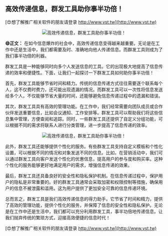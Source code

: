 ## **高效传递信息，群发工具助你事半功倍！**

[😍想了解推广相关软件的朋友请登录 http://www.vst.tw](http://www.vst.tw)

 <center><img src="https://vst.tw/MP4/tuiguang/png/0.png" alt="高效传递信息，群发工具助你事半功倍！"></center>

**😄正文：**
在如今信息爆炸的社会中，高效传递信息变得越来越重要。无论是在工作中还是生活中，我们都需要及时、准确地向他人传递信息。而群发工具则成为了我们事半功倍的利器。

群发工具是一种能够同时向多个人发送信息的工具。它的出现极大地提高了信息传递的效率和便捷性。下面，让我们一起探讨一下群发工具如何助你事半功倍！

首先，群发工具能够节省时间和精力。传统的信息传递方式往往需要逐个联系每个人，这不仅费时费力，还可能出现遗漏的情况。而群发工具可以一次性将信息发送给多个人，不仅能够节省大量的时间，还能够避免信息传递过程中的遗漏和错误。

其次，群发工具具有高效的管理功能。在工作中，我们经常需要向团队成员或合作伙伴发送重要信息，比如会议通知、工作安排等。群发工具可以帮助我们将这些信息集中管理，方便查阅和追踪。同时，一些群发工具还提供了自定义分组功能，可以根据不同的需求将联系人进行分类管理，进一步提高了信息传递的效率。

 <center><img src="https://vst.tw/MP4/tuiguang/png/0.png" alt="高效传递信息，群发工具助你事半功倍！"></center>

此外，群发工具还能够提供个性化的服务。有些群发工具支持自定义模板和个性化设置，可以根据不同的情况和对象发送不同的信息。比如，在营销活动中，我们可以通过群发工具向客户发送个性化的优惠信息，提高用户的参与度和购买率。这种个性化的服务能够更好地满足用户的需求，增强信息传递的效果。

最后，群发工具还具备良好的安全性和隐私保护机制。在信息传递过程中，保护用户的隐私是非常重要的。好的群发工具通常会采取加密和权限控制等措施，确保用户的信息不被泄露和滥用。这为用户提供了更加安全可靠的信息传递环境。

总而言之，群发工具是我们高效传递信息的得力助手。它节省了时间和精力，提供了高效的管理功能，提供个性化的服务，并保障了信息的安全性和隐私保护。无论是在工作中还是生活中，我们都可以充分利用群发工具，事半功倍地传递信息。让我们抛弃传统的繁琐方式，迎接高效便捷的信息时代！

[😍想了解推广相关软件的朋友请登录 http://www.vst.tw](http://www.vst.tw)



